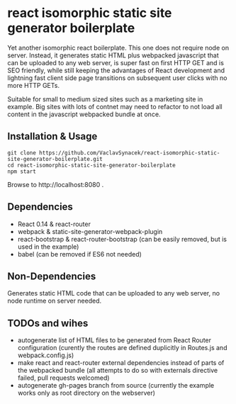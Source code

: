 react isomorphic static site generator boilerplate
===================

Yet another isomorphic react boilerplate. This one does not require node on server. Instead, it generates static HTML plus webpacked javascript that can be uploaded to any web server, is super fast on first HTTP GET and is SEO friendly, while still keeping the advantages of React development and lightning fast client side page transitions on subsequent user clicks with no more HTTP GETs.

Suitable for small to medium sized sites such as a marketing site in example. Big sites with lots of contnet may need to refactor to not load all content in the javascript webpacked bundle at once.


Installation & Usage
-------------------
```
git clone https://github.com/VaclavSynacek/react-isomorphic-static-site-generator-boilerplate.git
cd react-isomorphic-static-site-generator-boilerplate
npm start
```
Browse to http://localhost:8080 .


Dependencies
-------------------
* React 0.14 & react-router
* webpack & static-site-generator-webpack-plugin
* react-bootstrap & react-router-bootstrap (can be easily removed, but is used in the example)
* babel (can be removed if ES6 not needed)


Non-Dependencies
-------------------
Generates static HTML code that can be uploaded to any web server, no node runtime on server needed.

TODOs and wihes
-------------------
* autogenerate list of HTML files to be generated from React Router configuration (curently the routes are defined duplicitly in Routes.js and webpack.config.js)
* make react and react-router external dependencies instead of parts of the webpacked bundle (all attempts to do so with externals directive failed, pull requests welcomed)
* autogenerate gh-pages branch from source (currently the example works only as root directory on the webserver)